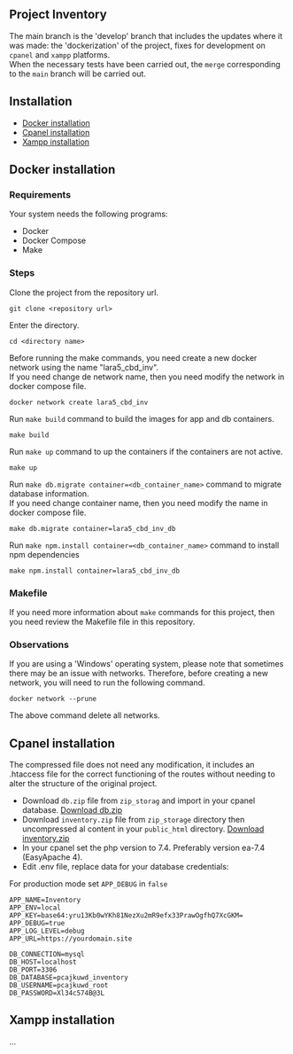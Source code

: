 ## Project Inventory
The main branch is the 'develop' branch that includes the updates where it was made: the 'dockerization' of the project, fixes for development on `cpanel` and `xampp` platforms.
<br>
When the necessary tests have been carried out, the `merge` corresponding to the `main` branch will be carried out.

## Installation

* [Docker installation](#Docker-installation)
* [Cpanel installation](#Cpanel-installation)
* [Xampp installation](#Xampp-installation)

## Docker installation

### Requirements

Your system needs the following programs:
* Docker
* Docker Compose
* Make

### Steps

Clone the project from the repository url.
```shell
git clone <repository url>
```

Enter the directory.
```shell
cd <directory name>
```

Before running the make commands, you need create a new docker network using the name "lara5_cbd_inv".
<br>
If you need change de network name, then you need modify the network in docker compose file.
```shell
docker network create lara5_cbd_inv
```

Run `make build` command to build the images for app and db containers.
```shell
make build
```

Run `make up` command to up the containers if the containers are not active.
```shell
make up
```

Run `make db.migrate container=<db_container_name>` command to migrate database information.
<br>
If you need change container name, then you need modify the name in docker compose file.
```shell
make db.migrate container=lara5_cbd_inv_db
```

Run `make npm.install container=<db_container_name>` command to install npm dependencies
```shell
make npm.install container=lara5_cbd_inv_db
```

### Makefile
If you need more information about `make` commands for this project, then you need review the Makefile file in this repository.

### Observations
If you are using a 'Windows' operating system, please note that sometimes there may be an issue with networks. Therefore, before creating a new network, you will need to run the following command.
```shell
docker network --prune
```
The above command delete all networks.

## Cpanel installation
The compressed file does not need any modification, it includes an .htaccess file for the correct functioning of the routes without needing to alter the structure of the original project.

* Download `db.zip` file from `zip_storag` and import in your cpanel database.
  [Download db.zip](https://raw.githubusercontent.com/pyabb/inventory/develop/zip_storage/db.zip)
* Download `inventory.zip` file from `zip_storage` directory then uncompressed al content in your `public_html` directory.
  [Download inventory.zip](https://raw.githubusercontent.com/pyabb/inventory/develop/zip_storage/inventory.zip)
* In your cpanel set the php version to 7.4. Preferably version ea-7.4 (EasyApache 4).
* Edit .env file, replace data for your database credentials:

For production mode set `APP_DEBUG` in `false`

```dotenv
APP_NAME=Inventory
APP_ENV=local
APP_KEY=base64:yru13Kb0wYKh81NezXu2mR9efx33PrawOgfhQ7XcGKM=
APP_DEBUG=true
APP_LOG_LEVEL=debug
APP_URL=https://yourdomain.site

DB_CONNECTION=mysql
DB_HOST=localhost
DB_PORT=3306
DB_DATABASE=pcajkuwd_inventory
DB_USERNAME=pcajkuwd_root
DB_PASSWORD=Xl34c574B@3L
```

## Xampp installation
...